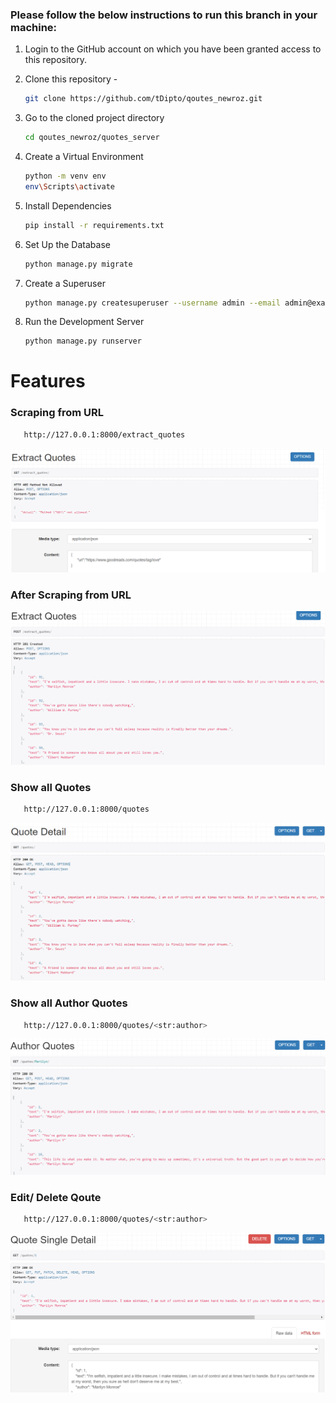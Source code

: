 ### Please follow the below instructions to run this branch in your machine:

1. Login to the GitHub account on which you have been granted access to this repository.

2. Clone this repository -
   ```sh
   git clone https://github.com/tDipto/qoutes_newroz.git
   ```
3. Go to the cloned project directory
   ```sh
   cd qoutes_newroz/quotes_server
   ```
4. Create a Virtual Environment
   ```sh
   python -m venv env
   env\Scripts\activate
   ```
5. Install Dependencies
   ```sh
   pip install -r requirements.txt
   ```
6. Set Up the Database
    ```sh
   python manage.py migrate
   ```
7. Create a Superuser
    ```sh
   python manage.py createsuperuser --username admin --email admin@example.com
   ```
8. Run the Development Server
   ```sh
   python manage.py runserver
   ```


# Features
### Scraping from URL
```sh
   http://127.0.0.1:8000/extract_quotes
```
![Scraping](https://github.com/tDipto/qoutes_newroz/blob/master/pictures/scraping.PNG)


### After Scraping from URL
![Scraping2](https://github.com/tDipto/qoutes_newroz/blob/master/pictures/after_scraping.PNG)


### Show all Quotes
```sh
   http://127.0.0.1:8000/quotes
```
![quotes](https://github.com/tDipto/qoutes_newroz/blob/master/pictures/showAll.PNG)


### Show all Author Quotes
```sh
   http://127.0.0.1:8000/quotes/<str:author>
```
![Aquotes](https://github.com/tDipto/qoutes_newroz/blob/master/pictures/authorwise.PNG)


### Edit/ Delete Qoute
```sh
   http://127.0.0.1:8000/quotes/<str:author>
```
![Aquotes](https://github.com/tDipto/qoutes_newroz/blob/master/pictures/showSingle.PNG)







